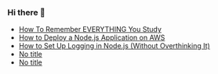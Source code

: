 ### Hi there 👋
<!-- daily.dev BOOKMARKS:START -->
- [How To Remember EVERYTHING You Study](https://app.daily.dev/posts/jraQzAry0?utm_source=rss&utm_medium=bookmarks&utm_campaign=mBzS9yGu2kYgKY4tuhxYN)
- [How to Deploy a Node.js Application on AWS](https://app.daily.dev/posts/PCYCQZijz?utm_source=rss&utm_medium=bookmarks&utm_campaign=mBzS9yGu2kYgKY4tuhxYN)
- [How to Set Up Logging in Node.js &lpar;Without Overthinking It&rpar;](https://app.daily.dev/posts/T1ZuahxxR?utm_source=rss&utm_medium=bookmarks&utm_campaign=mBzS9yGu2kYgKY4tuhxYN)
- [No title](https://app.daily.dev/posts/VQKAzqnLd?utm_source=rss&utm_medium=bookmarks&utm_campaign=mBzS9yGu2kYgKY4tuhxYN)
- [No title](https://app.daily.dev/posts/7wVUjwqzg?utm_source=rss&utm_medium=bookmarks&utm_campaign=mBzS9yGu2kYgKY4tuhxYN)
<!-- daily.dev BOOKMARKS:END -->
<!--
**nirmal-patel-s/nirmal-patel-s** is a ✨ _special_ ✨ repository because its `README.md` (this file) appears on your GitHub profile.

Here are some ideas to get you started:

- 🔭 I’m currently working on ...
- 🌱 I’m currently learning ...
- 👯 I’m looking to collaborate on ...
- 🤔 I’m looking for help with ...
- 💬 Ask me about ...
- 📫 How to reach me: ...
- 😄 Pronouns: ...
- ⚡ Fun fact: ...
-->

